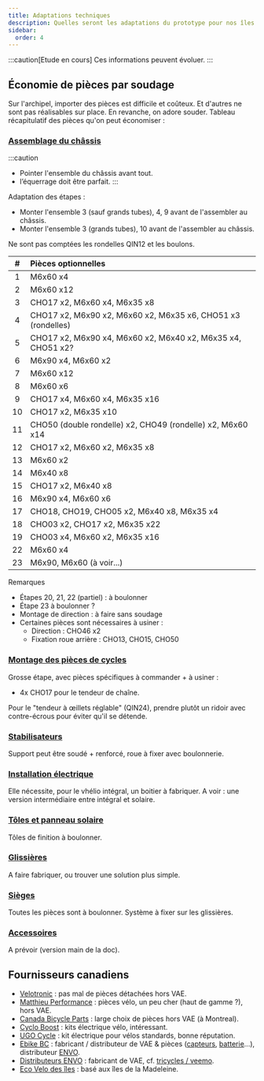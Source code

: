 ```yaml
---
title: Adaptations techniques
description: Quelles seront les adaptations du prototype pour nos îles ?
sidebar:
  order: 4
---
```


:::caution[Etude en cours]
Ces informations peuvent évoluer.
:::

## Économie de pièces par soudage

Sur l'archipel, importer des pièces est difficile et coûteux. Et d'autres ne sont pas réalisables sur place. En revanche, on adore souder. Tableau récapitulatif des pièces qu'on peut économiser&nbsp;:

### [Assemblage du châssis](https://documentation.vhelio.org/vheliotech/guide-de-montage/v1.0.0/040_assemblage_chassis.html)

:::caution
- Pointer l'ensemble du châssis avant tout.
- l’équerrage doit être parfait.
:::

Adaptation des étapes&nbsp;:

- Monter l'ensemble 3 (sauf grands tubes), 4, 9 avant de l'assembler au châssis.
- Monter l'ensemble 3 (grands tubes), 10 avant de l'assembler au châssis.

Ne sont pas comptées les rondelles QIN12 et les boulons.

| # | Pièces optionnelles |
|:-:|:-|
| 1 | M6x60 x4 |
| 2 | M6x60 x12 |
| 3 | CHO17 x2, M6x60 x4, M6x35 x8 |
| 4 | CHO17 x2, M6x90 x2, M6x60 x2, M6x35 x6, CHO51 x3 (rondelles) |
| 5 | CHO17 x2, M6x90 x4, M6x60 x2, M6x40 x2, M6x35 x4, CHO51 x2? |
| 6 | M6x90 x4, M6x60 x2 |
| 7 | M6x60 x12 |
| 8 | M6x60 x6 |
| 9 | CHO17 x4, M6x60 x4, M6x35 x16 |
| 10 | CHO17 x2, M6x35 x10 |
| 11 | CHO50 (double rondelle) x2, CHO49 (rondelle) x2, M6x60 x14 |
| 12 | CHO17 x2, M6x60 x2, M6x35 x8 |
| 13 | M6x60 x2 |
| 14 | M6x40 x8 |
| 15 | CHO17 x2, M6x40 x8 |
| 16 | M6x90 x4, M6x60 x6 |
| 17 | CHO18, CHO19, CHO05 x2, M6x40 x8, M6x35 x4 |
| 18 | CHO03 x2, CHO17 x2, M6x35 x22 |
| 19 | CHO03 x4, M6x60 x2, M6x35 x16 |
| 22 | M6x60 x4 |
| 23 | M6x90, M6x60 (à voir...) |

Remarques

- Étapes 20, 21, 22 (partiel)&nbsp;:  à boulonner
- Étape 23 à boulonner&nbsp;?
- Montage de direction&nbsp;:  à faire sans soudage
- Certaines pièces sont nécessaires à usiner&nbsp;:
  - Direction&nbsp;:  CHO46 x2
  - Fixation roue arrière&nbsp;:  CHO13, CHO15, CHO50

### [Montage des pièces de cycles](https://documentation.vhelio.org/vheliotech/guide-de-montage/v1.0.0/050_montage_pieces_cycles.html)

Grosse étape, avec pièces spécifiques à commander + à usiner&nbsp;:

- 4x CHO17 pour le tendeur de chaîne.

Pour le "tendeur à œillets réglable" (QIN24), prendre plutôt un ridoir avec contre-écrous pour éviter qu'il se détende.

### [Stabilisateurs](https://documentation.vhelio.org/vheliotech/guide-de-montage/v1.0.0/060_stabilisateurs.html)

Support peut être soudé + renforcé, roue à fixer avec boulonnerie.

### [Installation électrique](https://documentation.vhelio.org/vheliotech/guide-de-montage/v1.0.0/080_installation_electricite.html)

Elle nécessite, pour le vhélio intégral, un boitier à fabriquer. A voir&nbsp;:  une version intermédiaire entre intégral et solaire.

### [Tôles et panneau solaire](https://documentation.vhelio.org/vheliotech/guide-de-montage/v1.0.0/084_pose_tole_panneau.html)

Tôles de finition à boulonner.

### [Glissières](https://documentation.vhelio.org/vheliotech/guide-de-montage/v1.0.0/086_assemblage_glissieres.html)

A faire fabriquer, ou trouver une solution plus simple.

### [Sièges](https://documentation.vhelio.org/vheliotech/guide-de-montage/v1.0.0/100_sieges.html)

Toutes les pièces sont à boulonner. Système à fixer sur les glissières.

### [Accessoires](https://documentation.vhelio.org/vheliotech/guide-de-montage/main/110_accessoires.html)

A prévoir (version main de la doc).

## Fournisseurs canadiens

- [Velotronic](https://www.velotonic.ca/) : pas mal de pièces détachées hors VAE.
- [Matthieu Performance](https://www.mathieuperformance.com/) : pièces vélo, un peu cher (haut de gamme ?), hors VAE.
- [Canada Bicycle Parts](https://www.canadabicycleparts.com/fr/) : large choix de pièces hors VAE (à Montreal).
- [Cyclo Boost](https://www.cycloboost.com/kit-moteur-velo-electrique/kit-moteur-seul/tous-les-kits-moteurs-avec-batterie.html) : kits électrique vélo, intéressant.
- [UGO Cycle](https://ugocycle.com/) : kit électrique pour vélos standards, bonne réputation.
- [Ebike BC](https://ebikebc.com/) : fabricant / distributeur de VAE & pièces ([capteurs](https://ebikebc.com/fr/collections/ebike-sensors), [batterie](https://ebikebc.com/fr/products/bare-battery-48v-10-4ah)...), distributeur [ENVO](https://envodrive.com/fr/).
- [Distributeurs ENVO](https://envodrive.com/fr/pages/where-to-buy) : fabricant de VAE, cf. [tricycles / veemo](https://envodrive.com/fr/collections/e-trikes).
- [Eco Velo des îles](https://ecovelodesiles.com/conversion-electrique/) : basé aux îles de la Madeleine.
